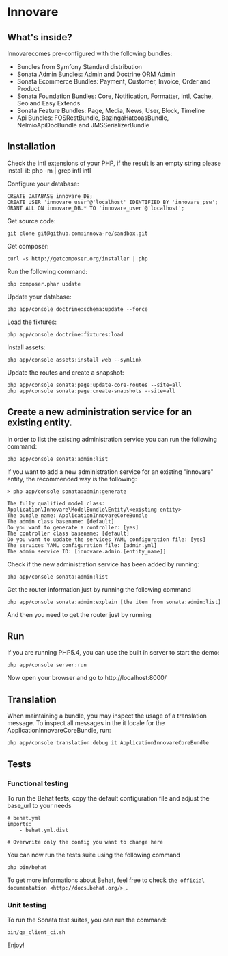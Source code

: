 Innovare
=======================

What's inside?
--------------

Innovarecomes pre-configured with the following bundles:

* Bundles from Symfony Standard distribution
* Sonata Admin Bundles: Admin and Doctrine ORM Admin
* Sonata Ecommerce Bundles: Payment, Customer, Invoice, Order and Product
* Sonata Foundation Bundles: Core, Notification, Formatter, Intl, Cache, Seo and Easy Extends
* Sonata Feature Bundles: Page, Media, News, User, Block, Timeline
* Api Bundles: FOSRestBundle, BazingaHateoasBundle, NelmioApiDocBundle and JMSSerializerBundle

Installation
------------
Check the intl extensions of your PHP, if the result is an empty string please install it:
    php -m | grep intl
    intl

Configure your database:

    CREATE DATABASE innovare_DB;
    CREATE USER 'innovare_user'@'localhost' IDENTIFIED BY 'innovare_psw';
    GRANT ALL ON innovare_DB.* TO 'innovare_user'@'localhost';

Get source code:

    git clone git@github.com:innova-re/sandbox.git

Get composer:

    curl -s http://getcomposer.org/installer | php

Run the following command:

    php composer.phar update

Update your database:

    php app/console doctrine:schema:update --force

Load the fixtures:

    php app/console doctrine:fixtures:load

Install assets:

    php app/console assets:install web --symlink

Update the routes and create a snapshot:

    php app/console sonata:page:update-core-routes --site=all
    php app/console sonata:page:create-snapshots --site=all

Create a new administration service for an existing entity.
---

In order to list the existing administration service you can run the following command:

    php app/console sonata:admin:list

If you want to add a new administration service for an existing "innovare" entity, the recommended way is the following:

    > php app/console sonata:admin:generate

    The fully qualified model class: Application\Innovare\ModelBundle\Entity\<existing-entity>
    The bundle name: ApplicationInnovareCoreBundle
    The admin class basename: [default]
    Do you want to generate a controller: [yes]
    The controller class basename: [default]
    Do you want to update the services YAML configuration file: [yes]
    The services YAML configuration file: [admin.yml]
    The admin service ID: [innovare.admin.[entity_name]]

Check if the new administration service has been added by running:

    php app/console sonata:admin:list

Get the router information just by running the following command

    php app/console sonata:admin:explain [the item from sonata:admin:list]

And then you need to get the router just by running

Run
---

If you are running PHP5.4, you can use the built in server to start the demo:

    php app/console server:run

Now open your browser and go to http://localhost:8000/

Translation
-----
When maintaining a bundle, you may inspect the usage of a translation message.
To inspect all messages in the it locale for the ApplicationInnovareCoreBundle, run:

    php app/console translation:debug it ApplicationInnovareCoreBundle

Tests
-----

### Functional testing

To run the Behat tests, copy the default configuration file and adjust the base_url to your needs

    # behat.yml
    imports:
        - behat.yml.dist

    # Overwrite only the config you want to change here

You can now run the tests suite using the following command

    php bin/behat

To get more informations about Behat, feel free to check `the official documentation
<http://docs.behat.org/>`_.


### Unit testing

To run the Sonata test suites, you can run the command:

    bin/qa_client_ci.sh

Enjoy!

